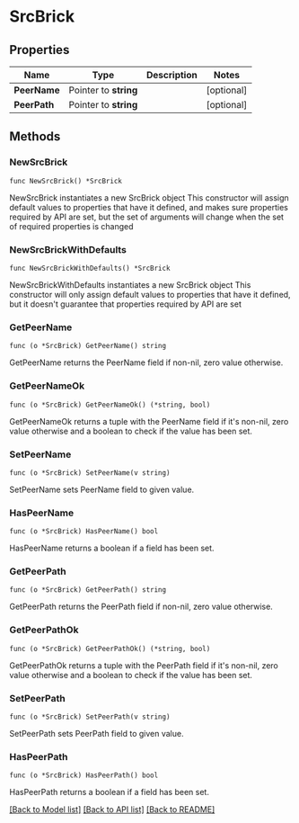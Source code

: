 # SrcBrick

## Properties

Name | Type | Description | Notes
------------ | ------------- | ------------- | -------------
**PeerName** | Pointer to **string** |  | [optional] 
**PeerPath** | Pointer to **string** |  | [optional] 

## Methods

### NewSrcBrick

`func NewSrcBrick() *SrcBrick`

NewSrcBrick instantiates a new SrcBrick object
This constructor will assign default values to properties that have it defined,
and makes sure properties required by API are set, but the set of arguments
will change when the set of required properties is changed

### NewSrcBrickWithDefaults

`func NewSrcBrickWithDefaults() *SrcBrick`

NewSrcBrickWithDefaults instantiates a new SrcBrick object
This constructor will only assign default values to properties that have it defined,
but it doesn't guarantee that properties required by API are set

### GetPeerName

`func (o *SrcBrick) GetPeerName() string`

GetPeerName returns the PeerName field if non-nil, zero value otherwise.

### GetPeerNameOk

`func (o *SrcBrick) GetPeerNameOk() (*string, bool)`

GetPeerNameOk returns a tuple with the PeerName field if it's non-nil, zero value otherwise
and a boolean to check if the value has been set.

### SetPeerName

`func (o *SrcBrick) SetPeerName(v string)`

SetPeerName sets PeerName field to given value.

### HasPeerName

`func (o *SrcBrick) HasPeerName() bool`

HasPeerName returns a boolean if a field has been set.

### GetPeerPath

`func (o *SrcBrick) GetPeerPath() string`

GetPeerPath returns the PeerPath field if non-nil, zero value otherwise.

### GetPeerPathOk

`func (o *SrcBrick) GetPeerPathOk() (*string, bool)`

GetPeerPathOk returns a tuple with the PeerPath field if it's non-nil, zero value otherwise
and a boolean to check if the value has been set.

### SetPeerPath

`func (o *SrcBrick) SetPeerPath(v string)`

SetPeerPath sets PeerPath field to given value.

### HasPeerPath

`func (o *SrcBrick) HasPeerPath() bool`

HasPeerPath returns a boolean if a field has been set.


[[Back to Model list]](../README.md#documentation-for-models) [[Back to API list]](../README.md#documentation-for-api-endpoints) [[Back to README]](../README.md)


